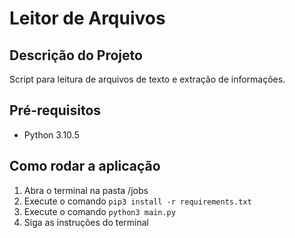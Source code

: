 # Leitor de Arquivos

## Descrição do Projeto

Script para leitura de arquivos de texto e extração de informações.

## Pré-requisitos

- Python 3.10.5

## Como rodar a aplicação

1. Abra o terminal na pasta /jobs
2. Execute o comando `pip3 install -r requirements.txt`
3. Execute o comando `python3 main.py`
4. Siga as instruções do terminal
